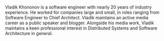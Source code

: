 Vladik Khononov is a software engineer with nearly 20 years of industry experience. He worked for companies large and small, in roles ranging from Software Engineer to Chief Architect. Vladik maintains an active media career as a public speaker and blogger. Alongside his media work, Vladik maintains a keen professional interest in Distributed Systems and Software Architecture in general. 